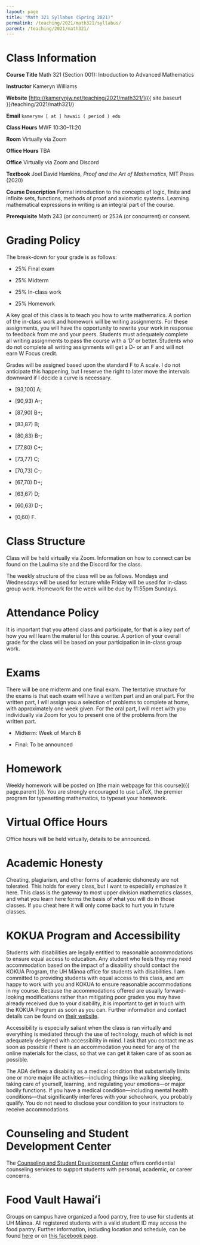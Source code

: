 ```yaml
---
layout: page
title: "Math 321 Syllabus (Spring 2021)"
permalink: /teaching/2021/math321/syllabus/
parent: /teaching/2021/math321/
---
```


Class Information
=====

**Course Title** Math 321 (Section 001): Introduction to Advanced Mathematics

**Instructor** Kameryn Williams

**Website** [http://kamerynjw.net/teaching/2021/math321/]({{ site.baseurl }}/teaching/2021/math321/)

**Email** `kamerynw [ at ] hawaii ( period ) edu`

**Class Hours** MWF 10:30–11:20

**Room** Virtually via Zoom

**Office Hours** TBA

**Office** Virtually via Zoom and Discord

**Textbook** Joel David Hamkins, *Proof and the Art of Mathematics*, MIT Press (2020)

**Course Description** Formal introduction to the concepts of logic, finite and infinite sets, functions, methods of proof and axiomatic systems. Learning mathematical expressions in writing is an integral part of the course.

**Prerequisite** Math 243 (or concurrent) or 253A (or concurrent) or consent.


Grading Policy
=======

The break-down for your grade is as follows:

* 25% Final exam

* 25% Midterm

* 25% In-class work

* 25% Homework

A key goal of this class is to teach you how to write mathematics. A portion of the in-class work and homework will be writing assignments. For these assignments, you will have the opportunity to rewrite your work in response to feedback from me and your peers. Students must adequately complete all writing assignments to pass the course with a ‘D’ or better. Students who do not complete all writing assignments will get a D- or an F and will not earn W Focus credit.

Grades will be assigned based upon the standard F to A scale. I do not anticipate this happening, but I reserve the right to later move the intervals downward if I decide a curve is necessary.

* [93,100] A; 

* [90,93) A-; 

* [87,90) B+; 

* [83,87) B; 

* [80,83) B-; 

* [77,80) C+; 

* [73,77) C; 

* [70,73) C-; 

* [67,70) D+; 

* [63,67) D; 

* [60,63) D-; 

* [0,60) F. 

Class Structure
=====

Class will be held virtually via Zoom. Information on how to connect can be found on the Laulima site and the Discord for the class. 

The weekly structure of the class will be as follows. Mondays and Wednesdays will be used for lecture while Friday will be used for in-class group work. Homework for the week will be due by 11:55pm Sundays.

Attendance Policy
==========

It is important that you attend class and participate, for that is a key part of how you will learn the material for this course. A portion of your overall grade for the class will be based on your participation in in-class group work.

Exams
=====

There will be one midterm and one final exam. The tentative structure for the exams is that each exam will have a written part and an oral part. For the written part, I will assign you a selection of problems to complete at home, with approximately one week given. For the oral part, I will meet with you individually via Zoom for you to present one of the problems from the written part.

* Midterm: Week of March 8

* Final: To be announced


Homework
======

Weekly homework will be posted on [the main webpage for this course]({{ page.parent }}). You are strongly encouraged to use LaTeX, the premier program for typesetting mathematics, to typeset your homework.

Virtual Office Hours
=======

Office hours will be held virtually, details to be announced.


Academic Honesty
========

Cheating, plagiarism, and other forms of academic dishonesty are not tolerated.
This holds for every class, but I want to especially emphasize it here. This class is the gateway to most upper division mathematics classes, and what you learn here forms the basis of what you will do in those classes. If you cheat here it will only come back to hurt you in future classes. 

KOKUA Program and Accessibility
=====

Students with disabilities are legally entitled to reasonable accommodations to ensure equal access to education. Any student who feels they may need accommodation based on the impact of a disability should contact the KOKUA Program, the UH Mānoa office for students with disabilities. I am committed to providing students with equal access to this class, and am happy to work with you and KOKUA to ensure reasonable accommodations in my course. Because the accommodations offered are usually forward-looking modifications rather than mitigating poor grades you may have already received due to your disability, it is important to get in touch with the KOKUA Program as soon as you can. Further information and contact details can be found on [their website](http://www.hawaii.edu/kokua/). 

Accessibility is especially saliant when the class is ran virtually and everything is mediated through the use of technology, much of which is not adequately designed with accessibility in mind. I ask that you contact me as soon as possible if there is an accommodation you need for any of the online materials for the class, so that we can get it taken care of as soon as possible.

The ADA defines a disability as a medical condition that substantially limits one or more major life activities—including things like walking sleeping, taking care of yourself, learning, and regulating your emotions—or major bodily functions. If you have a medical condition—including mental health conditions—that significantly interferes with your schoolwork, you probably qualify. You do not need to disclose your condition to your instructors to receive accommodations. 



Counseling and Student Development Center
==========

The [Counseling and Student Development Center](http://www.manoa.hawaii.edu/counseling/) offers confidential counseling services to support students with personal, academic, or career concerns. 


Food Vault Hawaiʻi
====

Groups on campus have organized a food pantry, free to use for students at UH Mānoa. All registered students with a valid student ID may access the food pantry. Further information, including location and schedule, can be found [here](https://www.hawaii.edu/news/2018/11/30/manoa-food-pantry/) or on [this facebook page](https://www.facebook.com/foodvaulthawaii/).

